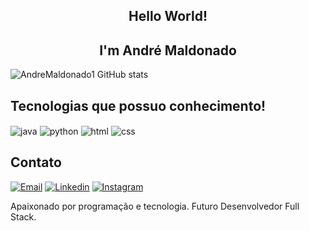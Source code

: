 
### <h2 align="center"> Hello World! </h2>
### <h2 align="center"> I'm André Maldonado </h2> 

![AndreMaldonado1 GitHub stats](https://github-readme-stats.vercel.app/api?username=AndreMaldonado1&show_icons=true&theme=onedark)

## Tecnologias que possuo conhecimento!

<div styLe="display: inline_block"><br\>
    <img align="center" alt="java" src="https://img.shields.io/badge/Java-ED8B00?style=for-the-badge&logo=java&logoColor=white" />
    <img align="center" alt="python" src="https://img.shields.io/badge/Python-3776AB?style=for-the-badge&logo=python&logoColor=white" />
    <img align="center" alt="html" src="https://img.shields.io/badge/HTML-239120?style=for-the-badge&logo=html5&logoColor=white" />
    <img align="center" alt="css" src="https://img.shields.io/badge/CSS-239120?&style=for-the-badge&logo=css3&logoColor=white" />
</div><br\>

## Contato 
[![Email](https://img.shields.io/badge/Gmail-D14836?style=for-the-badge&logo=gmail&logoColor=white)](mailto:andre.mdnd@gmail.com) 
[![Linkedin](https://img.shields.io/badge/LinkedIn-0077B5?style=for-the-badge&logo=linkedin&logoColor=white)](https://www.linkedin.com/in/andremaldonado1/)
[![Instagram](https://img.shields.io/badge/Instagram-E4405F?style=for-the-badge&logo=instagram&logoColor=white)](https://www.instagram.com/andrelomaldonado/)

Apaixonado por programação e tecnologia. Futuro Desenvolvedor Full Stack.
